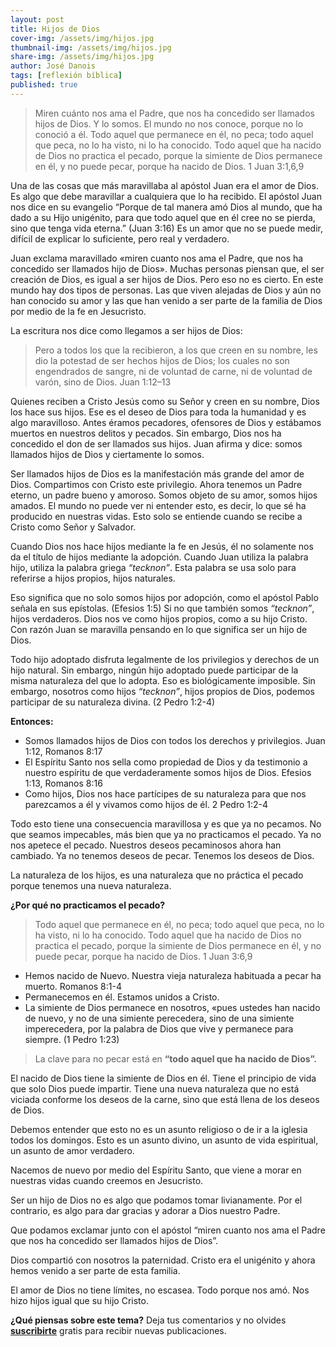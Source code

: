 ```yaml
---
layout: post
title: Hijos de Dios
cover-img: /assets/img/hijos.jpg
thumbnail-img: /assets/img/hijos.jpg
share-img: /assets/img/hijos.jpg
author: José Danois
tags: [reflexión bíblica]
published: true
---
```

> Miren cuánto nos ama el Padre, que nos ha concedido ser llamados hijos de Dios. Y lo somos. El mundo no nos conoce, porque no lo conoció a él. Todo aquel que permanece en él, no peca; todo aquel que peca, no lo ha visto, ni lo ha conocido. Todo aquel que ha nacido de Dios no practica el pecado, porque la simiente de Dios permanece en él, y no puede pecar, porque ha nacido de Dios. 1 Juan 3:1,6,9

Una de las cosas que más maravillaba al apóstol Juan era el amor de Dios. Es algo que debe maravillar a cualquiera que lo ha recibido. El apóstol Juan nos dice en su evangelio “Porque de tal manera amó Dios al mundo, que ha dado a su Hijo unigénito, para que todo aquel que en él cree no se pierda, sino que tenga vida eterna.” (Juan 3:16) Es un amor que no se puede medir, difícil de explicar lo suficiente, pero real y verdadero.

Juan exclama maravillado «miren cuanto nos ama el Padre, que nos ha concedido ser llamados hijo de Dios». Muchas personas piensan que, el ser creación de Dios, es igual a ser hijos de Dios. Pero eso no es cierto. En este mundo hay dos tipos de personas. Las que viven alejadas de Dios y aún no han conocido su amor y las que han venido a ser parte de la familia de Dios por medio de la fe en Jesucristo.

La escritura nos dice como llegamos a ser hijos de Dios:

> Pero a todos los que la recibieron, a los que creen en su nombre, les dio la potestad de ser hechos hijos de Dios; los cuales no son engendrados de sangre, ni de voluntad de carne, ni de voluntad de varón, sino de Dios. Juan 1:12–13

Quienes reciben a Cristo Jesús como su Señor y creen en su nombre, Dios los hace sus hijos. Ese es el deseo de Dios para toda la humanidad y es algo maravilloso. Antes éramos pecadores, ofensores de Dios y estábamos muertos en nuestros delitos y pecados. Sin embargo, Dios nos ha concedido el don de ser llamados sus hijos. Juan afirma y dice: somos llamados hijos de Dios y ciertamente lo somos.

Ser llamados hijos de Dios es la manifestación más grande del amor de Dios. Compartimos con Cristo este privilegio. Ahora tenemos un Padre eterno, un padre bueno y amoroso. Somos objeto de su amor, somos hijos amados. El mundo no puede ver ni entender esto, es decir, lo que sé ha producido en nuestras vidas. Esto solo se entiende cuando se recibe a Cristo como Señor y Salvador.

Cuando Dios nos hace hijos mediante la fe en Jesús, él no solamente nos da el título de hijos mediante la adopción. Cuando Juan utiliza la palabra hijo, utiliza la palabra griega _“tecknon”_. Esta palabra se usa solo para referirse a hijos propios, hijos naturales.

Eso significa que no solo somos hijos por adopción, como el apóstol Pablo señala en sus epístolas. (Efesios 1:5) Si no que también somos _“tecknon”_, hijos verdaderos. Dios nos ve como hijos propios, como a su hijo Cristo. Con razón Juan se maravilla pensando en lo que significa ser un hijo de Dios.

Todo hijo adoptado disfruta legalmente de los privilegios y derechos de un hijo natural. Sin embargo, ningún hijo adoptado puede participar de la misma naturaleza del que lo adopta. Eso es biológicamente imposible. Sin embargo, nosotros como hijos _“tecknon”_, hijos propios de Dios, podemos participar de su naturaleza divina. (2 Pedro 1:2-4)

**Entonces:**

-   Somos llamados hijos de Dios con todos los derechos y privilegios. Juan 1:12, Romanos 8:17
-   El Espíritu Santo nos sella como propiedad de Dios y da testimonio a nuestro espíritu de que verdaderamente somos hijos de Dios. Efesios 1:13, Romanos 8:16
-   Como hijos, Dios nos hace partícipes de su naturaleza para que nos parezcamos a él y vivamos como hijos de él. 2 Pedro 1:2-4

Todo esto tiene una consecuencia maravillosa y es que ya no pecamos. No que seamos impecables, más bien que ya no practicamos el pecado. Ya no nos apetece el pecado. Nuestros deseos pecaminosos ahora han cambiado. Ya no tenemos deseos de pecar. Tenemos los deseos de Dios.

La naturaleza de los hijos, es una naturaleza que no práctica el pecado porque tenemos una nueva naturaleza.

**¿Por qué no practicamos el pecado?**

> Todo aquel que permanece en él, no peca; todo aquel que peca, no lo ha visto, ni lo ha conocido. Todo aquel que ha nacido de Dios no practica el pecado, porque la simiente de Dios permanece en él, y no puede pecar, porque ha nacido de Dios. 1 Juan 3:6,9

-   Hemos nacido de Nuevo. Nuestra vieja naturaleza habituada a pecar ha muerto. Romanos 8:1-4
-   Permanecemos en él. Estamos unidos a Cristo.
-   La simiente de Dios permanece en nosotros, «pues ustedes han nacido de nuevo, y no de una simiente perecedera, sino de una simiente imperecedera, por la palabra de Dios que vive y permanece para siempre. (1 Pedro 1:23)

> La clave para no pecar está en **“todo aquel que ha nacido de Dios”.**

El nacido de Dios tiene la simiente de Dios en él. Tiene el principio de vida que solo Dios puede impartir. Tiene una nueva naturaleza que no está viciada conforme los deseos de la carne, sino que está llena de los deseos de Dios.

Debemos entender que esto no es un asunto religioso o de ir a la iglesia todos los domingos. Esto es un asunto divino, un asunto de vida espiritual, un asunto de amor verdadero.

Nacemos de nuevo por medio del Espíritu Santo, que viene a morar en nuestras vidas cuando creemos en Jesucristo.

Ser un hijo de Dios no es algo que podamos tomar livianamente. Por el contrario, es algo para dar gracias y adorar a Dios nuestro Padre.

Que podamos exclamar junto con el apóstol “miren cuanto nos ama el Padre que nos ha concedido ser llamados hijos de Dios”.

Dios compartió con nosotros la paternidad. Cristo era el unigénito y ahora hemos venido a ser parte de esta familia.

El amor de Dios no tiene límites, no escasea. Todo porque nos amó. Nos hizo hijos igual que su hijo Cristo.

**¿Qué piensas sobre este tema?** Deja tus comentarios y no olvides **[suscribirte](https://www.feedio.co/@jdanois)** gratis para recibir nuevas publicaciones.
<!--stackedit_data:
eyJoaXN0b3J5IjpbODAwODU2NzQzXX0=
-->